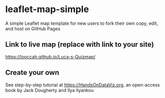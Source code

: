 # leaflet-map-simple
A simple Leaflet map template for new users to fork their own copy, edit, and host on GitHub Pages

## Link to live map (replace with link to your site)
https://looccah.github.io/Luca-s-Quizmap/

## Create your own
See step-by-step tutorial at https://HandsOnDataViz.org, an open-access book by Jack Dougherty and Ilya Ilyankou
